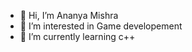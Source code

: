- 👋 Hi, I’m Ananya Mishra
- 👀 I’m interested in Game developement
- 🌱 I’m currently learning c++

<!---
anya1020/anya1020 is a ✨ special ✨ repository because its `README.md` (this file) appears on your GitHub profile.
You can click the Preview link to take a look at your changes.
--->
